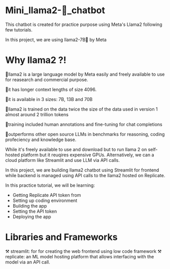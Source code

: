 # Mini_llama2-🦙_chatbot
This chatbot is created for practice purpose using Meta's Llama2 following few tutorials.

In this project, we are using llama2-7B🦙 by Meta 

# Why llama2 ?!

🦙llama2 is a large language model by Meta easily and freely available to use for reasearch and commercial purpose.

🦙it has longer context lengths of size 4096.

🦙it is available in 3 sizes: 7B, 13B and 70B

🦙llama2 is trained on the data twice the size of the data used in version 1 almost around 2 trillion tokens

🦙training included human annotations and fine-tuning for chat completions

🦙outperforms other open source LLMs in benchmarks for reasoning, coding profeciency and knowledge base.

While it's freely available to use and download but to run llama 2 on self-hosted platform but it reuqires expensive GPUs.
Alternatively, we can a cloud platform like Streamlit and use LLM via API calls.

In this project, we are building llama2 chatbot using Streamlit for frontend while backend is managed using API calls to the llama2 hosted on Replicate.

In this practice tutorial, we will be learning:
- Getting Replicate API token from 
- Setting up coding environment
- Building the app
- Setting the API token
- Deploying the app

# Libraries and Frameworks

⚒️ streamlit: for for creating the web frontend using low code framework
⚒️ replicate: an ML model hosting platform that allows interfacing with the model via an API call.
